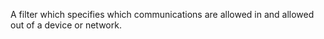 A filter which specifies which communications are allowed in and allowed out of a device or network.